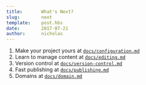 ```yaml
---
title:       What's Next?
slug:        next
template:    post.hbs
date:        2017-07-21
author:      nicholas
---
```

1. Make your project yours at [`docs/configuration.md`](https://github.com/lazy-8/base/blob/master/docs/configuration.md)
1. Learn to manage content at [`docs/editing.md`](https://github.com/lazy-8/base/blob/master/docs/editing.md)
1. Version control at [`docs/version-control.md`](https://github.com/lazy-8/base/blob/master/docs/version-control.md)
1. Fast publishing at [`docs/publishing.md`](https://github.com/lazy-8/base/blob/master/docs/publishing.md)
1. Domains at [`docs/domain.md`](https://github.com/lazy-8/base/blob/master/docs/domain.md)